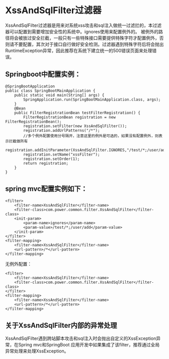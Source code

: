 # XssAndSqlFilter过滤器
XssAndSqlFilter过滤器是用来对系统xss攻击和sql注入做统一过滤拦的，本过滤器可以配置到需要增加安全性的系统中。ignores使用来配置例外的。
被例外的路径将会被放过安全拦截，一般只有一些特殊接口需要提供特殊字符才配置例外，否则请不要配置，其次对于接口自行做好安全检测。过滤器遇到特殊字符后将会抛出RuntimeException异常，因此推荐在系统下建立统一的500错误页面来处理错误。
## Springboot中配置实例：
```
@SpringBootApplication
public class SpringBootMainApplication {
    public static void main(String[] args) {
        SpringApplication.run(SpringBootMainApplication.class, args);
    }
    @Bean
    public FilterRegistrationBean testFilterRegistration() {
        FilterRegistrationBean registration = new FilterRegistrationBean();
        registration.setFilter(new XssAndSqlFilter());
        registration.addUrlPatterns("/*");
        //多个例外配置使用分号隔开，注意这里的例外是可选的，如果没有配置例外，则表示拦截做所有
        registration.addInitParameter(XssAndSqlFilter.IGNORES,"/test/*;/user/add");
        registration.setName("xssFilter");
        registration.setOrder(1);
        return registration;
    }
}
```

## spring mvc配置实例如下：

```
<filter>
    <filter-name>XssAndSqlFilter</filter-name>
    <filter-class>com.power.common.filter.XssAndSqlFilter</filter-class>
    <init-param>
        <param-name>ignores</param-name>
        <param-value>/test/*;/user/add</param-value>
    </init-param>
</filter>
<filter-mapping>
    <filter-name>XssAndSqlFilter</filter-name>
    <url-pattern>/*</url-pattern>
</filter-mapping>
```
无例外配置：
```
<filter>
    <filter-name>XssAndSqlFilter</filter-name>
    <filter-class>com.power.common.filter.XssAndSqlFilter</filter-class>
</filter>
<filter-mapping>
    <filter-name>XssAndSqlFilter</filter-name>
    <url-pattern>/*</url-pattern>
</filter-mapping>
```

## 关于XssAndSqlFilter内部的异常处理
XssAndSqlFilter遇到跨站脚本攻击和sql注入时会抛出自定义的XssException异常，在Spring mvc和SpringBoot
应用开发中如果集成了该filter，推荐通过全局异常处理来处理XssException。